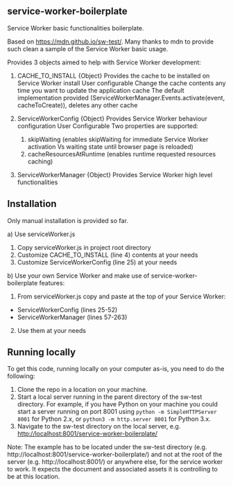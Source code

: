 ## service-worker-boilerplate

Service Worker basic functionalities boilerplate.

Based on https://mdn.github.io/sw-test/.
Many thanks to mdn to provide such clean a sample of the Service Worker basic usage.

Provides 3 objects aimed to help with Service Worker development:

1. CACHE_TO_INSTALL {Object}
    Provides the cache to be installed on Service Worker install
    User configurable
    Change the cache contents any time you want to update the application cache
    The default implementation provided (ServiceWorkerManager.Events.activate(event, cacheToCreate)), deletes any other cache

2. ServiceWorkerConfig {Object}
    Provides Service Worker behaviour configuration
    User Configurable
    Two properties are supported:
    1. skipWaiting (enables skipWaiting for immediate Service Worker activation Vs waiting state until browser page is reloaded)
    2. cacheResourcesAtRuntime (enables runtime requested resources caching)

3. ServiceWorkerManager {Object}
    Provides Service Worker high level functionalities

## Installation

Only manual installation is provided so far.

a) Use serviceWorker.js

1. Copy serviceWorker.js in project root directory
2. Customize CACHE_TO_INSTALL (line 4) contents at your needs
3. Customize ServiceWorkerConfig (line 25) at your needs

b) Use your own Service Worker and make use of service-worker-boilerplate features:

1. From serviceWorker.js copy and paste at the top of your Service Worker:

- ServiceWorkerConfig (lines 25-52)
- ServiceWorkerManager (lines 57-263)

2. Use them at your needs

## Running locally

To get this code, running locally on your computer as-is, you need to do the following:

1. Clone the repo in a location on your machine.
2. Start a local server running in the parent directory of the sw-test directory.
For example, if you have Python on your machine you could start a server running on port 8001 using `python -m SimpleHTTPServer 8001` for Python 2.x, or `python3 -m http.server 8001` for Python 3.x.
3. Navigate to the sw-test directory on the local server, e.g. [http://localhost:8001/service-worker-boilerplate/](http://localhost:8001/service-worker-boilerplate/)

Note: The example has to be located under the sw-test directory (e.g. http://localhost:8001/service-worker-boilerplate/) and not at the root of the server (e.g. http://localhost:8001/) or anywhere else, for the service worker to work. It expects the document and associated assets it is controlling to be at this location.
